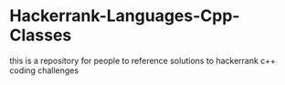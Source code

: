 # Hackerrank-Languages-Cpp-Classes
this is a repository for people to reference solutions to hackerrank c++ coding challenges
